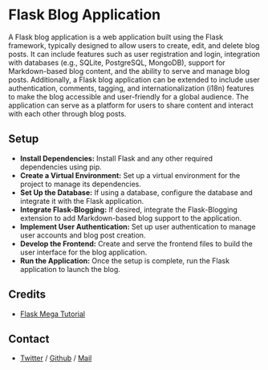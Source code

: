 # Flask Blog Application
A Flask blog application is a web application built using the Flask framework, typically designed to allow users to create, edit, and delete blog posts. It can include features such as user registration and login, integration with databases (e.g., SQLite, PostgreSQL, MongoDB), support for Markdown-based blog content, and the ability to serve and manage blog posts. Additionally, a Flask blog application can be extended to include user authentication, comments, tagging, and internationalization (i18n) features to make the blog accessible and user-friendly for a global audience. The application can serve as a platform for users to share content and interact with each other through blog posts.

## Setup
* **Install Dependencies:** Install Flask and any other required dependencies using pip.
* **Create a Virtual Environment:** Set up a virtual environment for the project to manage its dependencies.
* **Set Up the Database:** If using a database, configure the database and integrate it with the Flask application.
* **Integrate Flask-Blogging:** If desired, integrate the Flask-Blogging extension to add Markdown-based blog support to the application.
* **Implement User Authentication:** Set up user authentication to manage user accounts and blog post creation.
* **Develop the Frontend:** Create and serve the frontend files to build the user interface for the blog application.
* **Run the Application:** Once the setup is complete, run the Flask application to launch the blog.

## Credits
 * [Flask Mega Tutorial](https://blog.miguelgrinberg.com/post/the-flask-mega-tutorial-part-i-hello-world) 

## Contact
 * [Twitter](https://www.twitter.com/sakhilelindah) / [Github](https://github.com/sakhi-4096) / [Mail](mailto:sakhilelindah@protonmail.com)
